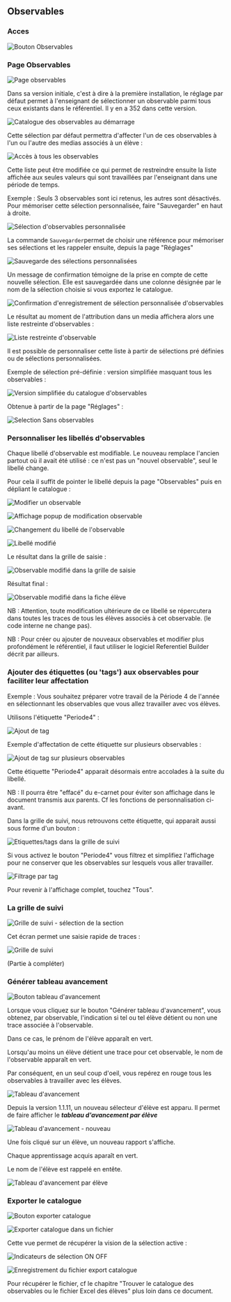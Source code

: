 ## Observables

### Acces

![Bouton Observables](screenshots/2019-12-31-15-21-17.png)

### Page Observables

![Page observables](screenshots/2019-12-31-15-25-04.png)

Dans sa version initiale, c'est à dire à la première installation, le réglage par défaut permet à l'enseignant de sélectionner un observable parmi tous ceux existants dans le référentiel. Il y en a 352 dans cette version.

![Catalogue des observables au démarrage](screenshots/2018-03-26-06-16-13.png)

Cette sélection par défaut permettra d'affecter l'un de ces observables à l'un ou l'autre des medias associés à un élève :

![Accès à tous les observables](screenshots/2018-03-26-06-23-58.png)

Cette liste peut être modifiée ce qui permet de restreindre ensuite la liste affichée aux seules valeurs qui sont travaillées par l'enseignant dans une période de temps.

Exemple : Seuls 3 observables sont ici retenus, les autres sont désactivés. Pour mémoriser cette sélection personnalisée, faire "Sauvegarder" en haut à droite.

![Sélection d'observables personnalisée](screenshots/2018-03-26-06-29-33.png)

La commande `Sauvegarder`permet de choisir une référence pour mémoriser ses sélections et les rappeler ensuite, depuis la page "Réglages"

![Sauvegarde des sélections personnalisées](screenshots/2018-04-03-07-37-25.png)

Un message de confirmation témoigne de la prise en compte de cette nouvelle sélection. Elle est sauvegardée dans une colonne désignée par le nom de la sélection choisie si vous exportez le catalogue.

![Confirmation d'enregistrement de sélection personnalisée d'observables](screenshots/2018-03-26-06-32-20.png)

Le résultat au moment de l'attribution dans un media affichera alors une liste restreinte d'observables : 

![Liste restreinte d'observable](screenshots/2018-03-26-06-33-58.png)

Il est possible de personnaliser cette liste à partir de sélections pré définies ou de sélections personnalisées.

Exemple de sélection pré-définie : version simplifiée masquant tous les observables :

![Version simplifiée du catalogue d'observables](screenshots/2018-03-26-06-39-52.png)

Obtenue à partir de la page "Réglages" : 

![Selection Sans observables](screenshots/2018-03-26-06-38-05.png)




### Personnaliser les libellés d'observables

Chaque libellé d'observable est modifiable. Le nouveau remplace l'ancien partout où il avait été utilisé : ce n'est pas un "nouvel observable", seul le libellé change.

Pour cela il suffit de pointer le libellé depuis la page "Observables" puis en dépliant le catalogue : 

![Modifier un observable](screenshots/2020-04-19-18-47-07.png)

![Affichage popup de modification observable](screenshots/2020-04-19-18-48-14.png)

![Changement du libellé de l'observable](screenshots/2020-04-19-18-49-52.png)

![Libellé modifié](screenshots/2020-04-19-18-51-02.png)

Le résultat dans la grille de saisie :

![Observable modifié dans la grille de saisie](screenshots/2020-04-19-18-52-45.png)

Résultat final : 

![Observable modifié dans la fiche élève](screenshots/2020-04-19-18-56-42.png)

NB : Attention, toute modification ultérieure de ce libellé se répercutera dans toutes les traces de tous les élèves associés à cet observable.
(le code interne ne change pas).

NB : Pour créer ou ajouter de nouveaux observables et modifier plus profondément le référentiel, il faut utiliser le logiciel Referentiel Builder décrit par ailleurs.



### Ajouter des étiquettes (ou 'tags') aux observables pour faciliter leur affectation

Exemple : Vous souhaitez préparer votre travail de la Période 4 de l'année en sélectionnant les observables que vous allez travailler avec vos élèves.

Utilisons l'étiquette "Periode4" : 

![Ajout de tag](screenshots/2020-04-19-19-07-04.png)

Exemple d'affectation de cette étiquette sur plusieurs observables : 

![Ajout de tag sur plusieurs observables](screenshots/2020-04-19-19-09-58.png)

Cette étiquette "Periode4" apparait désormais entre accolades à la suite du libellé.

NB : Il pourra être "effacé" du e-carnet pour éviter son affichage dans le document transmis aux parents. Cf les fonctions de personnalisation ci-avant.

Dans la grille de suivi, nous retrouvons cette étiquette, qui apparait aussi sous forme d'un bouton : 

![Etiquettes/tags dans la grille de suivi](screenshots/2020-04-19-19-13-56.png)

Si vous activez le bouton "Periode4" vous filtrez et simplifiez l'affichage pour ne conserver que les observables sur lesquels vous aller travailler.

![Filtrage par tag](screenshots/2020-04-19-19-16-26.png)

Pour revenir à l'affichage complet, touchez "Tous".



### La grille de suivi

![Grille de suivi - sélection de la section](screenshots/2019-12-31-15-11-41.png)

Cet écran permet une saisie rapide de traces : 

![Grille de suivi](screenshots/2020-01-05-18-30-44.png)

(Partie à compléter)



### Générer tableau avancement

![Bouton tableau d'avancement](screenshots/2019-12-31-15-27-51.png)

Lorsque vous cliquez sur le bouton "Générer tableau d'avancement", vous obtenez, par observable, l'indication si tel ou tel élève détient ou non une trace associée à l'observable.

Dans ce cas, le prénom de l'élève apparaît en vert.

Lorsqu'au moins un élève détient une trace pour cet observable, le nom de l'observable apparaît en vert.

Par conséquent, en un seul coup d'oeil, vous repérez en rouge tous les observables à travailler avec les élèves.
 
![Tableau d'avancement](screenshots/2018-02-25-18-26-13.png)

Depuis la version 1.1.11, un nouveau sélecteur d'élève est apparu. Il permet de faire afficher le ***tableau d'avancement par élève***

![Tableau d'avancement - nouveau](screenshots/2018-03-04-19-32-10.png)

Une fois cliqué sur un élève, un nouveau rapport s'affiche.

Chaque apprentissage acquis aparaît en vert.

Le nom de l'élève est rappelé en entête.

![Tableau d'avancement par élève](screenshots/2018-03-04-19-34-01.png)



### Exporter le catalogue

![Bouton exporter catalogue](screenshots/2019-12-31-15-28-34.png)

![Exporter catalogue dans un fichier](screenshots/2018-03-26-06-46-58.png)

Cette vue permet de récupérer la vision de la sélection active : 

![Indicateurs de sélection ON OFF](screenshots/2018-03-26-06-52-02.png)

![Enregistrement du fichier export catalogue](screenshots/2018-03-26-06-47-55.png)

Pour récupérer le fichier, cf le chapitre "Trouver le catalogue des observables ou le fichier Excel des élèves" plus loin dans ce document.


